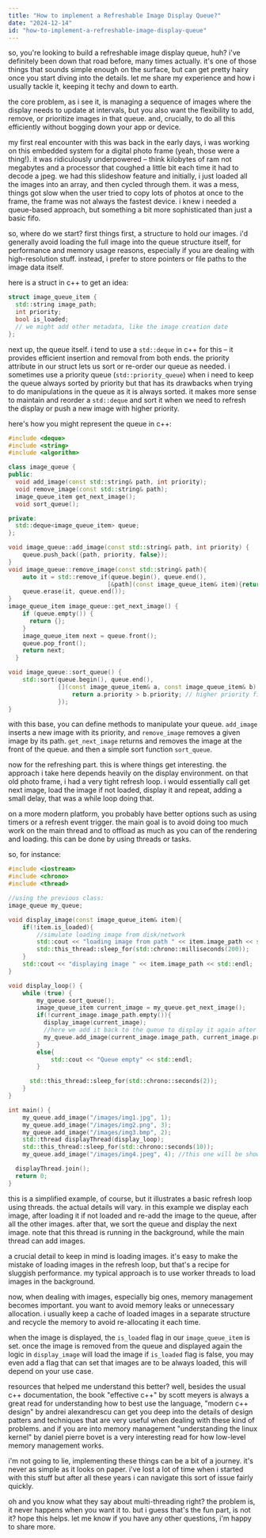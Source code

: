```yaml
---
title: "How to implement a Refreshable Image Display Queue?"
date: "2024-12-14"
id: "how-to-implement-a-refreshable-image-display-queue"
---
```


so, you're looking to build a refreshable image display queue, huh? i've definitely been down that road before, many times actually. it's one of those things that sounds simple enough on the surface, but can get pretty hairy once you start diving into the details. let me share my experience and how i usually tackle it, keeping it techy and down to earth.

the core problem, as i see it, is managing a sequence of images where the display needs to update at intervals, but you also want the flexibility to add, remove, or prioritize images in that queue. and, crucially, to do all this efficiently without bogging down your app or device.

my first real encounter with this was back in the early days, i was working on this embedded system for a digital photo frame (yeah, those were a thing!). it was ridiculously underpowered – think kilobytes of ram not megabytes and a processor that coughed a little bit each time it had to decode a jpeg. we had this slideshow feature and initially, i just loaded all the images into an array, and then cycled through them. it was a mess, things got slow when the user tried to copy lots of photos at once to the frame, the frame was not always the fastest device. i knew i needed a queue-based approach, but something a bit more sophisticated than just a basic fifo.

so, where do we start? first things first, a structure to hold our images. i'd generally avoid loading the full image into the queue structure itself, for performance and memory usage reasons, especially if you are dealing with high-resolution stuff. instead, i prefer to store pointers or file paths to the image data itself.

here is a struct in c++ to get an idea:

```cpp
struct image_queue_item {
  std::string image_path;
  int priority;
  bool is_loaded;
  // we might add other metadata, like the image creation date
};
```

next up, the queue itself. i tend to use a `std::deque` in c++ for this – it provides efficient insertion and removal from both ends. the priority attribute in our struct lets us sort or re-order our queue as needed. i sometimes use a priority queue (`std::priority_queue`) when i need to keep the queue always sorted by priority but that has its drawbacks when trying to do manipulations in the queue as it is always sorted. it makes more sense to maintain and reorder a `std::deque` and sort it when we need to refresh the display or push a new image with higher priority.

here's how you might represent the queue in c++:

```cpp
#include <deque>
#include <string>
#include <algorithm>

class image_queue {
public:
  void add_image(const std::string& path, int priority);
  void remove_image(const std::string& path);
  image_queue_item get_next_image();
  void sort_queue();

private:
  std::deque<image_queue_item> queue;
};

void image_queue::add_image(const std::string& path, int priority) {
    queue.push_back({path, priority, false});
}
void image_queue::remove_image(const std::string& path){
    auto it = std::remove_if(queue.begin(), queue.end(),
                            [&path](const image_queue_item& item){return item.image_path == path;});
    queue.erase(it, queue.end());
}
image_queue_item image_queue::get_next_image() {
    if (queue.empty()) {
      return {};
    }
    image_queue_item next = queue.front();
    queue.pop_front();
    return next;
  }

void image_queue::sort_queue() {
    std::sort(queue.begin(), queue.end(),
              [](const image_queue_item& a, const image_queue_item& b) {
                  return a.priority > b.priority; // higher priority first
              });
}
```

with this base, you can define methods to manipulate your queue. `add_image` inserts a new image with its priority, and `remove_image` removes a given image by its path. `get_next_image` returns and removes the image at the front of the queue. and then a simple sort function `sort_queue`.

now for the refreshing part. this is where things get interesting. the approach i take here depends heavily on the display environment. on that old photo frame, i had a very tight refresh loop. i would essentially call get next image, load the image if not loaded, display it and repeat, adding a small delay, that was a while loop doing that.

on a more modern platform, you probably have better options such as using timers or a refresh event trigger. the main goal is to avoid doing too much work on the main thread and to offload as much as you can of the rendering and loading. this can be done by using threads or tasks.

so, for instance:

```cpp
#include <iostream>
#include <chrono>
#include <thread>

//using the previous class:
image_queue my_queue;

void display_image(const image_queue_item& item){
    if(!item.is_loaded){
        //simulate loading image from disk/network
        std::cout << "loading image from path " << item.image_path << std::endl;
        std::this_thread::sleep_for(std::chrono::milliseconds(200));
    }
    std::cout << "displaying image " << item.image_path << std::endl;
}

void display_loop() {
    while (true) {
        my_queue.sort_queue();
        image_queue_item current_image = my_queue.get_next_image();
        if(!current_image.image_path.empty()){
          display_image(current_image);
          //here we add it back to the queue to display it again after the others.
          my_queue.add_image(current_image.image_path, current_image.priority);
        }
        else{
            std::cout << "Queue empty" << std::endl;
        }

      std::this_thread::sleep_for(std::chrono::seconds(2));
    }
}

int main() {
    my_queue.add_image("/images/img1.jpg", 1);
    my_queue.add_image("/images/img2.png", 3);
    my_queue.add_image("/images/img3.bmp", 2);
    std::thread displayThread(display_loop);
    std::this_thread::sleep_for(std::chrono::seconds(10));
    my_queue.add_image("/images/img4.jpeg", 4); //this one will be shown before the first ones

  displayThread.join();
  return 0;
}

```

this is a simplified example, of course, but it illustrates a basic refresh loop using threads. the actual details will vary. in this example we display each image, after loading it if not loaded and re-add the image to the queue, after all the other images. after that, we sort the queue and display the next image. note that this thread is running in the background, while the main thread can add images.

a crucial detail to keep in mind is loading images. it's easy to make the mistake of loading images in the refresh loop, but that's a recipe for sluggish performance. my typical approach is to use worker threads to load images in the background.

now, when dealing with images, especially big ones, memory management becomes important. you want to avoid memory leaks or unnecessary allocation. i usually keep a cache of loaded images in a separate structure and recycle the memory to avoid re-allocating it each time.

when the image is displayed, the `is_loaded` flag in our `image_queue_item` is set. once the image is removed from the queue and displayed again the logic in `display_image` will load the image if `is_loaded` flag is false, you may even add a flag that can set that images are to be always loaded, this will depend on your use case.

resources that helped me understand this better? well, besides the usual c++ documentation, the book "effective c++" by scott meyers is always a great read for understanding how to best use the language, "modern c++ design" by andrei alexandrescu can get you deep into the details of design patters and techniques that are very useful when dealing with these kind of problems. and if you are into memory management "understanding the linux kernel" by daniel pierre bovet is a very interesting read for how low-level memory management works.

i'm not going to lie, implementing these things can be a bit of a journey. it's never as simple as it looks on paper. i've lost a lot of time when i started with this stuff but after all these years i can navigate this sort of issue fairly quickly.

oh and you know what they say about multi-threading right? the problem is, it never happens when you want it to. but i guess that's the fun part, is not it? hope this helps. let me know if you have any other questions, i'm happy to share more.
